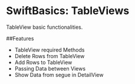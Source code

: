 # SwiftBasics: TableViews
TableView basic functionalities.

##Features
- TableView required Methods
- Delete Rows from TableView
- Add Rows to TableView
- Passing Data between Views
- Show Data from segue in DetailView
